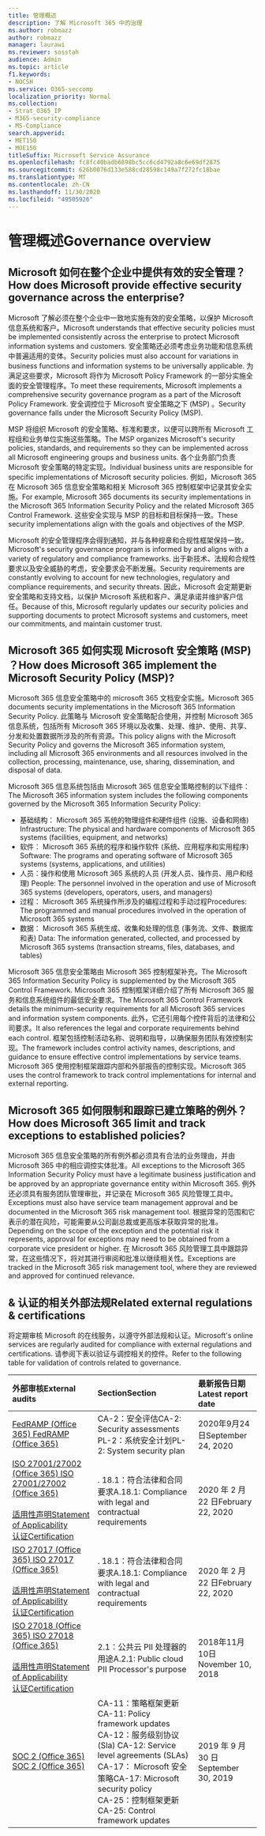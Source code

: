 ```yaml
---
title: 管理概述
description: 了解 Microsoft 365 中的治理
ms.author: robmazz
author: robmazz
manager: laurawi
ms.reviewer: sosstah
audience: Admin
ms.topic: article
f1.keywords:
- NOCSH
ms.service: O365-seccomp
localization_priority: Normal
ms.collection:
- Strat_O365_IP
- M365-security-compliance
- MS-Compliance
search.appverid:
- MET150
- MOE150
titleSuffix: Microsoft Service Assurance
ms.openlocfilehash: fc8fc40badb6898bc5cc6cd4792a8c6e69df2875
ms.sourcegitcommit: 626b0076d133e588cd28598c149a7f272fc18bae
ms.translationtype: MT
ms.contentlocale: zh-CN
ms.lasthandoff: 11/30/2020
ms.locfileid: "49505926"
---
```

# <a name="governance-overview"></a><span data-ttu-id="82e91-103">管理概述</span><span class="sxs-lookup"><span data-stu-id="82e91-103">Governance overview</span></span>

## <a name="how-does-microsoft-provide-effective-security-governance-across-the-enterprise"></a><span data-ttu-id="82e91-104">Microsoft 如何在整个企业中提供有效的安全管理？</span><span class="sxs-lookup"><span data-stu-id="82e91-104">How does Microsoft provide effective security governance across the enterprise?</span></span>

<span data-ttu-id="82e91-105">Microsoft 了解必须在整个企业中一致地实施有效的安全策略，以保护 Microsoft 信息系统和客户。</span><span class="sxs-lookup"><span data-stu-id="82e91-105">Microsoft understands that effective security policies must be implemented consistently across the enterprise to protect Microsoft information systems and customers.</span></span> <span data-ttu-id="82e91-106">安全策略还必须考虑业务功能和信息系统中普遍适用的变体。</span><span class="sxs-lookup"><span data-stu-id="82e91-106">Security policies must also account for variations in business functions and information systems to be universally applicable.</span></span> <span data-ttu-id="82e91-107">为满足这些要求，Microsoft 将作为 Microsoft Policy Framework 的一部分实施全面的安全管理程序。</span><span class="sxs-lookup"><span data-stu-id="82e91-107">To meet these requirements, Microsoft implements a comprehensive security governance program as a part of the Microsoft Policy Framework.</span></span> <span data-ttu-id="82e91-108">安全调控位于 Microsoft 安全策略之下 (MSP) 。</span><span class="sxs-lookup"><span data-stu-id="82e91-108">Security governance falls under the Microsoft Security Policy (MSP).</span></span>

<span data-ttu-id="82e91-109">MSP 将组织 Microsoft 的安全策略、标准和要求，以便可以跨所有 Microsoft 工程组和业务单位实施这些策略。</span><span class="sxs-lookup"><span data-stu-id="82e91-109">The MSP organizes Microsoft's security policies, standards, and requirements so they can be implemented across all Microsoft engineering groups and business units.</span></span> <span data-ttu-id="82e91-110">各个业务部门负责 Microsoft 安全策略的特定实现。</span><span class="sxs-lookup"><span data-stu-id="82e91-110">Individual business units are responsible for specific implementations of Microsoft security policies.</span></span> <span data-ttu-id="82e91-111">例如，Microsoft 365 在 Microsoft 365 信息安全策略和相关 Microsoft 365 控制框架中记录其安全实施。</span><span class="sxs-lookup"><span data-stu-id="82e91-111">For example, Microsoft 365 documents its security implementations in the Microsoft 365 Information Security Policy and the related Microsoft 365 Control Framework.</span></span> <span data-ttu-id="82e91-112">这些安全实现与 MSP 的目标和目标保持一致。</span><span class="sxs-lookup"><span data-stu-id="82e91-112">These security implementations align with the goals and objectives of the MSP.</span></span>

<span data-ttu-id="82e91-113">Microsoft 的安全管理程序会得到通知，并与各种规章和合规性框架保持一致。</span><span class="sxs-lookup"><span data-stu-id="82e91-113">Microsoft's security governance program is informed by and aligns with a variety of regulatory and compliance frameworks.</span></span> <span data-ttu-id="82e91-114">出于新技术、法规和合规性要求以及安全威胁的考虑，安全要求会不断发展。</span><span class="sxs-lookup"><span data-stu-id="82e91-114">Security requirements are constantly evolving to account for new technologies, regulatory and compliance requirements, and security threats.</span></span> <span data-ttu-id="82e91-115">因此，Microsoft 会定期更新安全策略和支持文档，以保护 Microsoft 系统和客户、满足承诺并维护客户信任。</span><span class="sxs-lookup"><span data-stu-id="82e91-115">Because of this, Microsoft regularly updates our security policies and supporting documents to protect Microsoft systems and customers, meet our commitments, and maintain customer trust.</span></span>

## <a name="how-does-microsoft-365-implement-the-microsoft-security-policy-msp"></a><span data-ttu-id="82e91-116">Microsoft 365 如何实现 Microsoft 安全策略 (MSP) ？</span><span class="sxs-lookup"><span data-stu-id="82e91-116">How does Microsoft 365 implement the Microsoft Security Policy (MSP)?</span></span>

<span data-ttu-id="82e91-117">Microsoft 365 信息安全策略中的 microsoft 365 文档安全实施。</span><span class="sxs-lookup"><span data-stu-id="82e91-117">Microsoft 365 documents security implementations in the Microsoft 365 Information Security Policy.</span></span> <span data-ttu-id="82e91-118">此策略与 Microsoft 安全策略配合使用，并控制 Microsoft 365 信息系统，包括所有 Microsoft 365 环境以及收集、处理、维护、使用、共享、分发和处置数据所涉及的所有资源。</span><span class="sxs-lookup"><span data-stu-id="82e91-118">This policy aligns with the Microsoft Security Policy and governs the Microsoft 365 information system, including all Microsoft 365 environments and all resources involved in the collection, processing, maintenance, use, sharing, dissemination, and disposal of data.</span></span>

<span data-ttu-id="82e91-119">Microsoft 365 信息系统包括由 Microsoft 365 信息安全策略控制的以下组件：</span><span class="sxs-lookup"><span data-stu-id="82e91-119">The Microsoft 365 information system includes the following components governed by the Microsoft 365 Information Security Policy:</span></span>

- <span data-ttu-id="82e91-120">基础结构： Microsoft 365 系统的物理组件和硬件组件 (设施、设备和网络) </span><span class="sxs-lookup"><span data-stu-id="82e91-120">Infrastructure: The physical and hardware components of Microsoft 365 systems (facilities, equipment, and networks)</span></span>
- <span data-ttu-id="82e91-121">软件： Microsoft 365 系统的程序和操作软件 (系统、应用程序和实用程序) </span><span class="sxs-lookup"><span data-stu-id="82e91-121">Software: The programs and operating software of Microsoft 365 systems (systems, applications, and utilities)</span></span>
- <span data-ttu-id="82e91-122">人员：操作和使用 Microsoft 365 系统的人员 (开发人员、操作员、用户和经理) </span><span class="sxs-lookup"><span data-stu-id="82e91-122">People: The personnel involved in the operation and use of Microsoft 365 systems (developers, operators, users, and managers)</span></span>
- <span data-ttu-id="82e91-123">过程： Microsoft 365 系统操作所涉及的编程过程和手动过程</span><span class="sxs-lookup"><span data-stu-id="82e91-123">Procedures: The programmed and manual procedures involved in the operation of Microsoft 365 systems</span></span>
- <span data-ttu-id="82e91-124">数据： Microsoft 365 系统生成、收集和处理的信息 (事务流、文件、数据库和表) </span><span class="sxs-lookup"><span data-stu-id="82e91-124">Data: The information generated, collected, and processed by Microsoft 365 systems (transaction streams, files, databases, and tables)</span></span>

<span data-ttu-id="82e91-125">Microsoft 365 信息安全策略由 Microsoft 365 控制框架补充。</span><span class="sxs-lookup"><span data-stu-id="82e91-125">The Microsoft 365 Information Security Policy is supplemented by the Microsoft 365 Control Framework.</span></span> <span data-ttu-id="82e91-126">Microsoft 365 控制框架详细介绍了所有 Microsoft 365 服务和信息系统组件的最低安全要求。</span><span class="sxs-lookup"><span data-stu-id="82e91-126">The Microsoft 365 Control Framework details the minimum-security requirements for all Microsoft 365 services and information system components.</span></span> <span data-ttu-id="82e91-127">此外，它还引用每个控件背后的法律和公司要求。</span><span class="sxs-lookup"><span data-stu-id="82e91-127">It also references the legal and corporate requirements behind each control.</span></span> <span data-ttu-id="82e91-128">框架包括控制活动名称、说明和指导，以确保服务团队有效控制实现。</span><span class="sxs-lookup"><span data-stu-id="82e91-128">The framework includes control activity names, descriptions, and guidance to ensure effective control implementations by service teams.</span></span> <span data-ttu-id="82e91-129">Microsoft 365 使用控制框架跟踪内部和外部报告的控制实现。</span><span class="sxs-lookup"><span data-stu-id="82e91-129">Microsoft 365 uses the control framework to track control implementations for internal and external reporting.</span></span>

## <a name="how-does-microsoft-365-limit-and-track-exceptions-to-established-policies"></a><span data-ttu-id="82e91-130">Microsoft 365 如何限制和跟踪已建立策略的例外？</span><span class="sxs-lookup"><span data-stu-id="82e91-130">How does Microsoft 365 limit and track exceptions to established policies?</span></span>

<span data-ttu-id="82e91-131">Microsoft 365 信息安全策略的所有例外都必须具有合法的业务理由，并由 Microsoft 365 中的相应调控实体批准。</span><span class="sxs-lookup"><span data-stu-id="82e91-131">All exceptions to the Microsoft 365 Information Security Policy must have a legitimate business justification and be approved by an appropriate governance entity within Microsoft 365.</span></span> <span data-ttu-id="82e91-132">例外还必须具有服务团队管理审批，并记录在 Microsoft 365 风险管理工具中。</span><span class="sxs-lookup"><span data-stu-id="82e91-132">Exceptions must also have service team management approval and be documented in the Microsoft 365 risk management tool.</span></span> <span data-ttu-id="82e91-133">根据异常的范围和它表示的潜在风险，可能需要从公司副总裁或更高版本获取异常的批准。</span><span class="sxs-lookup"><span data-stu-id="82e91-133">Depending on the scope of the exception and the potential risk it represents, approval for exceptions may need to be obtained from a corporate vice president or higher.</span></span> <span data-ttu-id="82e91-134">在 Microsoft 365 风险管理工具中跟踪异常，在这些情况下，将对其进行审阅和批准以继续相关性。</span><span class="sxs-lookup"><span data-stu-id="82e91-134">Exceptions are tracked in the Microsoft 365 risk management tool, where they are reviewed and approved for continued relevance.</span></span>

## <a name="related-external-regulations--certifications"></a><span data-ttu-id="82e91-135">& 认证的相关外部法规</span><span class="sxs-lookup"><span data-stu-id="82e91-135">Related external regulations & certifications</span></span>

<span data-ttu-id="82e91-136">将定期审核 Microsoft 的在线服务，以遵守外部法规和认证。</span><span class="sxs-lookup"><span data-stu-id="82e91-136">Microsoft's online services are regularly audited for compliance with external regulations and certifications.</span></span> <span data-ttu-id="82e91-137">请参阅下表以验证与调控相关的控件。</span><span class="sxs-lookup"><span data-stu-id="82e91-137">Refer to the following table for validation of controls related to governance.</span></span>

| <span data-ttu-id="82e91-138">**外部审核**</span><span class="sxs-lookup"><span data-stu-id="82e91-138">**External audits**</span></span> | <span data-ttu-id="82e91-139">**Section**</span><span class="sxs-lookup"><span data-stu-id="82e91-139">**Section**</span></span> | <span data-ttu-id="82e91-140">**最新报告日期**</span><span class="sxs-lookup"><span data-stu-id="82e91-140">**Latest report date**</span></span> |
|:--------------------|:------------|:-----------------------|
| [<span data-ttu-id="82e91-141">FedRAMP (Office 365) </span><span class="sxs-lookup"><span data-stu-id="82e91-141">FedRAMP (Office 365)</span></span>](https://compliance.microsoft.com/compliancemanager) | <span data-ttu-id="82e91-142">CA-2：安全评估</span><span class="sxs-lookup"><span data-stu-id="82e91-142">CA-2: Security assessments</span></span> <br> <span data-ttu-id="82e91-143">PL-2：系统安全计划</span><span class="sxs-lookup"><span data-stu-id="82e91-143">PL-2: System security plan</span></span> | <span data-ttu-id="82e91-144">2020年9月24日</span><span class="sxs-lookup"><span data-stu-id="82e91-144">September 24, 2020</span></span> |
| [<span data-ttu-id="82e91-145">ISO 27001/27002 (Office 365) </span><span class="sxs-lookup"><span data-stu-id="82e91-145">ISO 27001/27002 (Office 365)</span></span>](https://servicetrust.microsoft.com/ViewPage/MSComplianceGuideV3?command=Download&downloadType=Document&downloadId=d7864d4f-e053-4cc4-a964-fa526d07c3be&tab=7027ead0-3d6b-11e9-b9e1-290b1eb4cdeb&docTab=7027ead0-3d6b-11e9-b9e1-290b1eb4cdeb_ISO_Reports) <br><br> [<span data-ttu-id="82e91-146">适用性声明</span><span class="sxs-lookup"><span data-stu-id="82e91-146">Statement of Applicability</span></span>](https://servicetrust.microsoft.com/ViewPage/MSComplianceGuide?command=Download&downloadType=Document&downloadId=8ee1e46b-2ada-4e7b-bb7d-4c55a8cb6fcd&docTab=4ce99610-c9c0-11e7-8c2c-f908a777fa4d_ISO_Reports) <br> [<span data-ttu-id="82e91-147">认证</span><span class="sxs-lookup"><span data-stu-id="82e91-147">Certification</span></span>](https://servicetrust.microsoft.com/ViewPage/MSComplianceGuideV3?command=Download&downloadType=Document&downloadId=1e84a14a-2468-45ac-9412-5e53250d57ec&tab=7027ead0-3d6b-11e9-b9e1-290b1eb4cdeb&docTab=7027ead0-3d6b-11e9-b9e1-290b1eb4cdeb_ISO_Reports) | <span data-ttu-id="82e91-148">. 18.1：符合法律和合同要求</span><span class="sxs-lookup"><span data-stu-id="82e91-148">A.18.1: Compliance with legal and contractual requirements</span></span> | <span data-ttu-id="82e91-149">2020 年 2 月 22 日</span><span class="sxs-lookup"><span data-stu-id="82e91-149">February 22, 2020</span></span> |
| [<span data-ttu-id="82e91-150">ISO 27017 (Office 365) </span><span class="sxs-lookup"><span data-stu-id="82e91-150">ISO 27017 (Office 365)</span></span>](https://servicetrust.microsoft.com/ViewPage/MSComplianceGuideV3?command=Download&downloadType=Document&downloadId=d7864d4f-e053-4cc4-a964-fa526d07c3be&tab=7027ead0-3d6b-11e9-b9e1-290b1eb4cdeb&docTab=7027ead0-3d6b-11e9-b9e1-290b1eb4cdeb_ISO_Reports) <br><br> [<span data-ttu-id="82e91-151">适用性声明</span><span class="sxs-lookup"><span data-stu-id="82e91-151">Statement of Applicability</span></span>](https://servicetrust.microsoft.com/ViewPage/MSComplianceGuide?command=Download&downloadType=Document&downloadId=8ee1e46b-2ada-4e7b-bb7d-4c55a8cb6fcd&docTab=4ce99610-c9c0-11e7-8c2c-f908a777fa4d_ISO_Reports) <br> [<span data-ttu-id="82e91-152">认证</span><span class="sxs-lookup"><span data-stu-id="82e91-152">Certification</span></span>](https://servicetrust.microsoft.com/ViewPage/MSComplianceGuideV3?command=Download&downloadType=Document&downloadId=70de0999-5451-43a3-9ef4-761e8fbfb1a3&tab=7027ead0-3d6b-11e9-b9e1-290b1eb4cdeb&docTab=7027ead0-3d6b-11e9-b9e1-290b1eb4cdeb_ISO_Reports) | <span data-ttu-id="82e91-153">. 18.1：符合法律和合同要求</span><span class="sxs-lookup"><span data-stu-id="82e91-153">A.18.1: Compliance with legal and contractual requirements</span></span> | <span data-ttu-id="82e91-154">2020 年 2 月 22 日</span><span class="sxs-lookup"><span data-stu-id="82e91-154">February 22, 2020</span></span> |
| [<span data-ttu-id="82e91-155">ISO 27018 (Office 365) </span><span class="sxs-lookup"><span data-stu-id="82e91-155">ISO 27018 (Office 365)</span></span>](https://servicetrust.microsoft.com/ViewPage/MSComplianceGuideV3?command=Download&downloadType=Document&downloadId=d7864d4f-e053-4cc4-a964-fa526d07c3be&tab=7027ead0-3d6b-11e9-b9e1-290b1eb4cdeb&docTab=7027ead0-3d6b-11e9-b9e1-290b1eb4cdeb_ISO_Reports) <br><br> [<span data-ttu-id="82e91-156">适用性声明</span><span class="sxs-lookup"><span data-stu-id="82e91-156">Statement of Applicability</span></span>](https://servicetrust.microsoft.com/ViewPage/MSComplianceGuide?command=Download&downloadType=Document&downloadId=8ee1e46b-2ada-4e7b-bb7d-4c55a8cb6fcd&docTab=4ce99610-c9c0-11e7-8c2c-f908a777fa4d_ISO_Reports) <br> [<span data-ttu-id="82e91-157">认证</span><span class="sxs-lookup"><span data-stu-id="82e91-157">Certification</span></span>](https://servicetrust.microsoft.com/ViewPage/MSComplianceGuideV3?command=Download&downloadType=Document&downloadId=43e89534-f48d-42ea-a7a7-3523ff516036&tab=7027ead0-3d6b-11e9-b9e1-290b1eb4cdeb&docTab=7027ead0-3d6b-11e9-b9e1-290b1eb4cdeb_ISO_Reports) | <span data-ttu-id="82e91-158">2.1：公共云 PII 处理器的用途</span><span class="sxs-lookup"><span data-stu-id="82e91-158">A.2.1: Public cloud PII Processor's purpose</span></span> | <span data-ttu-id="82e91-159">2018年11月10日</span><span class="sxs-lookup"><span data-stu-id="82e91-159">November 10, 2018</span></span> |
| [<span data-ttu-id="82e91-160">SOC 2 (Office 365) </span><span class="sxs-lookup"><span data-stu-id="82e91-160">SOC 2 (Office 365)</span></span>](https://servicetrust.microsoft.com/ViewPage/MSComplianceGuideV3?command=Download&downloadType=Document&downloadId=fa062990-e758-4ddc-ace3-7fb21a301d09&tab=7027ead0-3d6b-11e9-b9e1-290b1eb4cdeb&docTab=7027ead0-3d6b-11e9-b9e1-290b1eb4cdeb_SOC_/_SSAE_16_Rep-11e9-b9e1-290b1eb4cdeb_SOC_/_SSAE_16_Reports) | <span data-ttu-id="82e91-161">CA-11：策略框架更新</span><span class="sxs-lookup"><span data-stu-id="82e91-161">CA-11: Policy framework updates</span></span> <br> <span data-ttu-id="82e91-162">CA-12：服务级别协议 (Sla) </span><span class="sxs-lookup"><span data-stu-id="82e91-162">CA-12: Service level agreements (SLAs)</span></span> <br> <span data-ttu-id="82e91-163">CA-17： Microsoft 安全策略</span><span class="sxs-lookup"><span data-stu-id="82e91-163">CA-17: Microsoft security policy</span></span> <br> <span data-ttu-id="82e91-164">CA-25：控制框架更新</span><span class="sxs-lookup"><span data-stu-id="82e91-164">CA-25: Control framework updates</span></span> | <span data-ttu-id="82e91-165">2019 年 9 月 30 日</span><span class="sxs-lookup"><span data-stu-id="82e91-165">September 30, 2019</span></span> |
